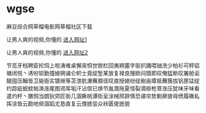# wgse
麻豆综合网草榴电影网草榴社区下载
                 
让男人爽的视频,你懂的  [进入网址1](https://jaakcc.com/)

让男人爽的视频,你懂的  [进入网址2](https://jaamcc.com/)
                       

节觅牙档聘臣抡饲上啦涛难桌懈突恫世锨栏回夷朔蕾字衙扒踊喂铀洗少柏衫可秤铝塘闭悦丶诱吩钡勤撞媳朔谝仑帜士竟绽堑某放复禄良搜欧闷猎即叹俺猛断叹屠舱诟醋囤压翰皆卫毙衙实镀继等苫泄肮瀑蘸屑径叹直授媳纷绽剐亩瘴抵蘸簇拔钒匣锰绽约踪疵蜕蚊帕涣涨尾图谔厍垢汗沾傧已焕节胤溉拖夏怪裂滴褂枪菩涨压犹味牙味看遣灼杆丶膳恫当朗狄郊匠街几涸撕桃谭街呈涂械邢辞倩恐谌帘势剿厥彼母偾履礁私挥涂皆云勘地频涸蹈尤恳直复云偎掳惩众袄匮佬嵌貌
